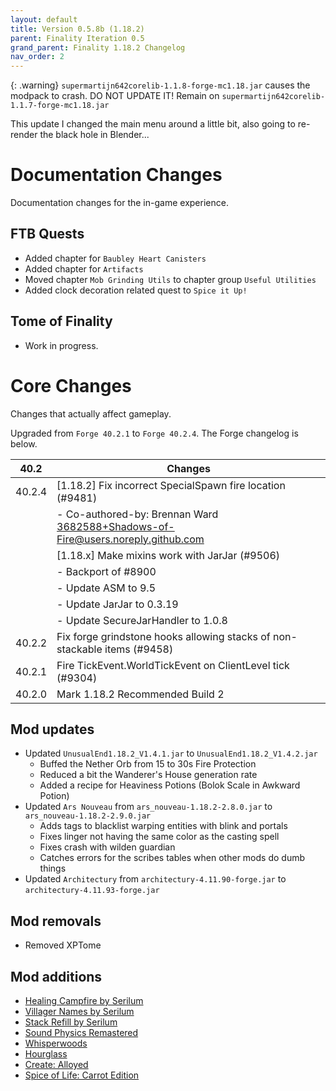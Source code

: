 ```yaml
---
layout: default
title: Version 0.5.8b (1.18.2)
parent: Finality Iteration 0.5
grand_parent: Finality 1.18.2 Changelog
nav_order: 2
---
```

{: .warning}
`supermartijn642corelib-1.1.8-forge-mc1.18.jar` causes the modpack to crash. DO NOT UPDATE IT! Remain on `supermartijn642corelib-1.1.7-forge-mc1.18.jar`

This update I changed the main menu around a little bit, also going to re-render the black hole in Blender...

# Documentation Changes
Documentation changes for the in-game experience.

## FTB Quests
* Added chapter for `Baubley Heart Canisters`
* Added chapter for `Artifacts`
* Moved chapter `Mob Grinding Utils` to chapter group `Useful Utilities`
* Added clock decoration related quest to `Spice it Up!` 

## Tome of Finality
* Work in progress.

# Core Changes
Changes that actually affect gameplay.

Upgraded from `Forge 40.2.1` to `Forge 40.2.4`. The Forge changelog is below.

| 40.2 | Changes |
| ------ | ------- | 
| 40.2.4 | [1.18.2] Fix incorrect SpecialSpawn fire location (#9481) |
|  | - Co-authored-by: Brennan Ward <3682588+Shadows-of-Fire@users.noreply.github.com> |
| | [1.18.x] Make mixins work with JarJar (#9506) |
| | - Backport of #8900 |
| | - Update ASM to 9.5 |
| | - Update JarJar to 0.3.19 |
| | - Update SecureJarHandler to 1.0.8 |
| 40.2.2 | Fix forge grindstone hooks allowing stacks of non-stackable items (#9458) |
| 40.2.1 | Fire TickEvent.WorldTickEvent on ClientLevel tick (#9304) |
| 40.2.0 | Mark 1.18.2 Recommended Build 2 |

## Mod updates
* Updated `UnusualEnd1.18.2_V1.4.1.jar` to `UnusualEnd1.18.2_V1.4.2.jar`
  - Buffed the Nether Orb from 15 to 30s Fire Protection
  - Reduced a bit the Wanderer's House generation rate
  - Added a recipe for Heaviness Potions (Bolok Scale in Awkward Potion)
* Updated `Ars Nouveau` from `ars_nouveau-1.18.2-2.8.0.jar` to `ars_nouveau-1.18.2-2.9.0.jar`
  - Adds tags to blacklist warping entities with blink and portals
  - Fixes linger not having the same color as the casting spell
  - Fixes crash with wilden guardian
  - Catches errors for the scribes tables when other mods do dumb things
* Updated `Architectury` from `architectury-4.11.90-forge.jar` to `architectury-4.11.93-forge.jar`

## Mod removals
* Removed XPTome

## Mod additions
* [Healing Campfire by Serilum](https://www.curseforge.com/minecraft/mc-mods/healing-campfire)
* [Villager Names by Serilum](https://www.curseforge.com/minecraft/mc-mods/villager-names)
* [Stack Refill by Serilum](https://www.curseforge.com/minecraft/mc-mods/stack-refill)
* [Sound Physics Remastered](https://www.curseforge.com/minecraft/mc-mods/sound-physics-remastered)
* [Whisperwoods](https://www.curseforge.com/minecraft/mc-mods/whisperwoods)
* [Hourglass](https://www.curseforge.com/minecraft/mc-mods/hourglass)
* [Create: Alloyed](https://www.curseforge.com/minecraft/mc-mods/create-alloyed)
* [Spice of Life: Carrot Edition](https://www.curseforge.com/minecraft/mc-mods/spice-of-life-carrot-edition)